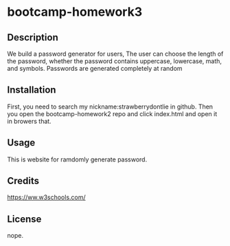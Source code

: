 # bootcamp-homework3
## Description
We build a password generator for users,
 The user can choose the length of the password, whether the password contains uppercase, lowercase, math, and symbols.
  Passwords are generated completely at random


## Installation
First, you need to search my nickname:strawberrydontlie in github. Then you open the bootcamp-homework2 repo and click index.html and open it in browers that.

## Usage
This is website for ramdomly generate password.


## Credits
https://ww.w3schools.com/

## License

nope.

